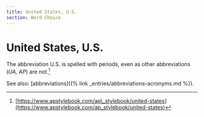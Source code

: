 ```yaml
---
title: United States, U.S.
section: Word Choice
---
```

# United States, U.S.

The abbreviation U.S. is spelled with periods, even as other abbreviations (_UA, AP_) are not.[^72]

See also: [abbreviations]({% link _entries/abbreviations-acronyms.md %}).

[^72]: [https://www.apstylebook.com/ap\_stylebook/united-states](https://www.apstylebook.com/ap_stylebook/united-states)
